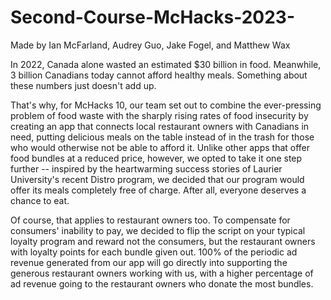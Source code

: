 # Second-Course-McHacks-2023-
Made by Ian McFarland, Audrey Guo, Jake Fogel, and Matthew Wax

In 2022, Canada alone wasted an estimated $30 billion in food. Meanwhile, 3 billion Canadians today cannot afford healthy meals. Something about these numbers just doesn't add up.

That's why, for McHacks 10, our team set out to combine the ever-pressing problem of food waste with the sharply rising rates of food insecurity by creating an app that connects local restaurant owners with Canadians in need, putting delicious meals on the table instead of in the trash for those who would otherwise not be able to afford it. Unlike other apps that offer food bundles at a reduced price, however, we opted to take it one step further -- inspired by the heartwarming success stories of Laurier University's recent Distro program, we decided that our program would offer its meals completely free of charge. After all, everyone deserves a chance to eat.

Of course, that applies to restaurant owners too. To compensate for consumers' inability to pay, we decided to flip the script on your typical loyalty program and reward not the consumers, but the restaurant owners with loyalty points for each bundle given out. 100% of the periodic ad revenue generated from our app will go directly into supporting the generous restaurant owners working with us, with a higher percentage of ad revenue going to the restaurant owners who donate the most bundles.
